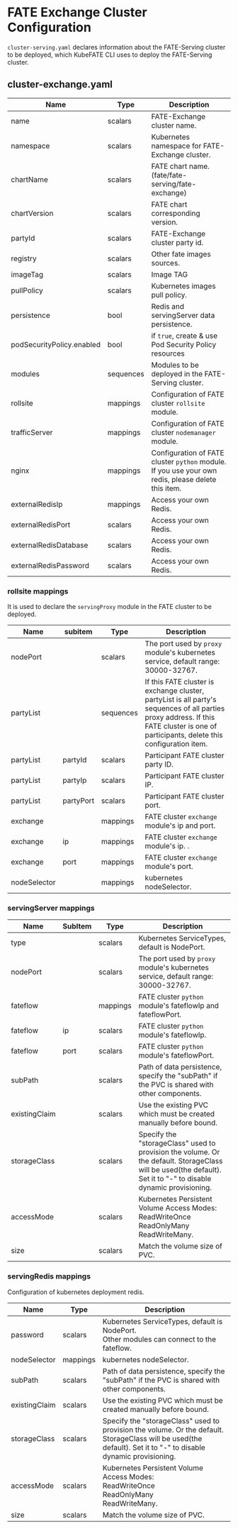 # FATE Exchange Cluster Configuration
`cluster-serving.yaml` declares information about the FATE-Serving cluster to be deployed, which KubeFATE CLI uses to deploy the FATE-Serving cluster.

## cluster-exchange.yaml
| Name                      | Type      | Description                                                  |
| ------------------------- | --------- | ------------------------------------------------------------ |
| name                      | scalars   | FATE-Exchange cluster name.                                  |
| namespace                 | scalars   | Kubernetes namespace for FATE-Exchange cluster.              |
| chartName                 | scalars   | FATE chart name. (fate/fate-serving/fate-exchange)           |
| chartVersion              | scalars   | FATE chart corresponding version.                            |
| partyId                   | scalars   | FATE-Exchange cluster party id.                              |
| registry                  | scalars   | Other fate images sources.                                   |
| imageTag                  | scalars   | Image TAG                                                    |
| pullPolicy                | scalars   | Kubernetes images pull policy.                               |
| persistence               | bool      | Redis and servingServer data persistence.                    |
| podSecurityPolicy.enabled | bool      | if `true`, create & use Pod Security Policy resources        |
| modules                   | sequences | Modules to be deployed in the FATE-Serving cluster.          |
| rollsite                  | mappings  | Configuration of FATE cluster `rollsite` module.             |
| trafficServer             | mappings  | Configuration of FATE cluster `nodemanager` module.          |
| nginx                     | mappings  | Configuration of FATE cluster `python` module.<br />If you use your own redis, please delete this item. |
| externalRedisIp           | mappings  | Access your own Redis.                                       |
| externalRedisPort         | scalars   | Access your own Redis.                                       |
| externalRedisDatabase     | scalars   | Access your own Redis.                                       |
| externalRedisPassword     | scalars   | Access your own Redis.                                       |

### rollsite mappings
It is used to declare the `servingProxy` module in the FATE cluster to be deployed.

| Name         | subitem   | Type      | Description                                                  |
| ------------ | --------- | --------- | ------------------------------------------------------------ |
| nodePort     |           | scalars   | The port used by `proxy` module's kubernetes service, default range: 30000-32767. |
| partyList    |           | sequences | If this FATE cluster is exchange cluster, partyList is all party's sequences of all parties proxy address. If this FATE cluster is one of participants, delete this configuration item. |
| partyList    | partyId   | scalars   | Participant FATE cluster party ID.                           |
| partyList    | partyIp   | scalars   | Participant FATE cluster IP.                                 |
| partyList    | partyPort | scalars   | Participant FATE cluster port.                               |
| exchange     |           | mappings  | FATE cluster `exchange` module's ip and port.                |
| exchange     | ip        | mappings  | FATE cluster `exchange` module's ip. .                       |
| exchange     | port      | mappings  | FATE cluster `exchange` module's port.                       |
| nodeSelector |           | mappings  | kubernetes nodeSelector.                                     |

### servingServer mappings

| Name          | SubItem | Type     | Description                                                  |
| ------------- | ------- | -------- | ------------------------------------------------------------ |
| type          |         | scalars  | Kubernetes ServiceTypes, default is NodePort.                |
| nodePort      |         | scalars  | The port used by `proxy` module's kubernetes service, default range: 30000-32767. |
| fateflow      |         | mappings | FATE cluster `python` module's fateflowIp and fateflowPort.  |
| fateflow      | ip      | scalars  | FATE cluster `python` module's fateflowIp.                   |
| fateflow      | port    | scalars  | FATE cluster `python` module's fateflowPort.                 |
| subPath       |         | scalars  | Path of data persistence, specify the "subPath" if the PVC is shared with other components. |
| existingClaim |         | scalars  | Use the existing PVC which must be created manually before bound. |
| storageClass  |         | scalars  | Specify the "storageClass" used to provision the volume. Or the default. StorageClass will be used(the default). Set it to "-" to disable dynamic provisioning. |
| accessMode    |         | scalars  | Kubernetes Persistent Volume Access Modes: <br />ReadWriteOnce<br />ReadOnlyMany <br />ReadWriteMany. |
| size          |         | scalars  | Match the volume size of PVC.                                |

### servingRedis mappings

Configuration of kubernetes deployment redis.

| Name         | Type     | Description                                                  |
| ------------ | -------- | ------------------------------------------------------------ |
| password     | scalars  | Kubernetes ServiceTypes, default is NodePort.<br />Other modules can connect to the fateflow. |
| nodeSelector | mappings | kubernetes nodeSelector.                                     |
| subPath       | scalars  | Path of data persistence, specify the "subPath" if the PVC is shared with other components. |
| existingClaim | scalars  | Use the existing PVC which must be created manually before bound. |
| storageClass  | scalars  | Specify the "storageClass" used to provision the volume. Or the default. StorageClass will be used(the default). Set it to "-" to disable dynamic provisioning. |
| accessMode    | scalars  | Kubernetes Persistent Volume Access Modes: <br />ReadWriteOnce<br />ReadOnlyMany <br />ReadWriteMany. |
| size          | scalars  | Match the volume size of PVC.                                |
